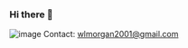 ### Hi there 👋
![image](https://github.com/RetroWes/RetroWes/assets/101622403/bf0616da-2a9f-4223-97e6-309be5e40ef8)
Contact: wlmorgan2001@gmail.com
<!--
**RetroWes/RetroWes** is a ✨ _special_ ✨ repository because its `README.md` (this file) appears on your GitHub profile.

![image](https://github.com/RetroWes/RetroWes/assets/101622403/bf0616da-2a9f-4223-97e6-309be5e40ef8)

- 🔭 I’m currently working my GitHub account.
- 🌱 I’m currently learning Java.
- ⚡ Fun fact: Whales are pretty cool
-->
